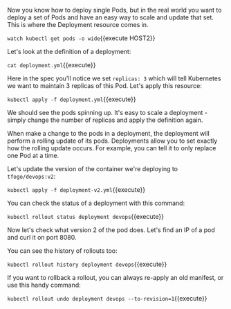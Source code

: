 Now you know how to deploy single Pods, but in the real world you want to deploy a set of Pods and have an easy way to scale and update that set. This is where the Deployment resource comes in.

`watch kubectl get pods -o wide`{{execute HOST2}}

Let's look at the definition of a deployment:

`cat deployment.yml`{{execute}}

Here in the spec you'll notice we set `replicas: 3` which will tell Kubernetes we want to maintain 3 replicas of this Pod. Let's apply this resource:

`kubectl apply -f deployment.yml`{{execute}}

We should see the pods spinning up. It's easy to scale a deployment - simply change the number of replicas and apply the definition again.

When make a change to the pods in a deployment, the deployment will perform a rolling update of its pods. Deployments allow you to set exactly how the rolling update occurs. For example, you can tell it to only replace one Pod at a time.

Let's update the version of the container we're deploying to `tfogo/devops:v2`:

`kubectl apply -f deployment-v2.yml`{{execute}}

You can check the status of a deployment with this command:

`kubectl rollout status deployment devops`{{execute}}

Now let's check what version 2 of the pod does. Let's find an IP of a pod and curl it on port 8080.

You can see the history of rollouts too:

`kubectl rollout history deployment devops`{{execute}}

If you want to rollback a rollout, you can always re-apply an old manifest, or use this handy command:

`kubectl rollout undo deployment devops --to-revision=1`{{execute}}

